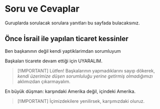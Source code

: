 # Soru ve Cevaplar

Guruplarda sorulacak sorulara yanıtları bu sayfada bulacaksınız.

## Önce İsrail ile yapılan ticaret kessinler

Ben başkanının değil kendi yaptiklarimdan sorumluyum

Başkaları ticarete devam ettiği için UYARALIM.

> [!IMPORTANT] Lütfen!
> Başkalarının yapmadıklarını sayıp dökerek, _kendi üzerimize düşen sorumluluğu yerine getirmiş olmadığımızı_ aklımızdan çıkarmayalım.

En büyük düşman: karşındaki Amerika değil, içindeki Amerika.

> [!IMPORTANT] İçimizdekilere yenilirsek, karşımızdaki oluruz.
